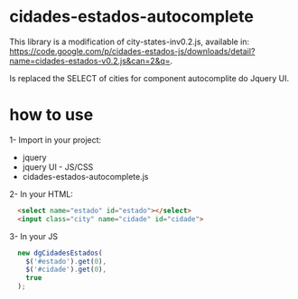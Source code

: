 # cidades-estados-autocomplete
This library is a modification of city-states-inv0.2.js, available in: https://code.google.com/p/cidades-estados-js/downloads/detail?name=cidades-estados-v0.2.js&can=2&q=.

Is replaced the SELECT of cities for component autocomplite do Jquery UI.

# how to use

1- Import in your project:
  - jquery
  - jquery UI - JS/CSS
  - cidades-estados-autocomplete.js
  
2- In your HTML:
  ```html
    <select name="estado" id="estado"></select>
    <input class="city" name="cidade" id="cidade">
  ```
3- In your JS
  ```javascript
    new dgCidadesEstados( 
      $('#estado').get(0),
      $('#cidade').get(0),
      true
    );
  ```
  
